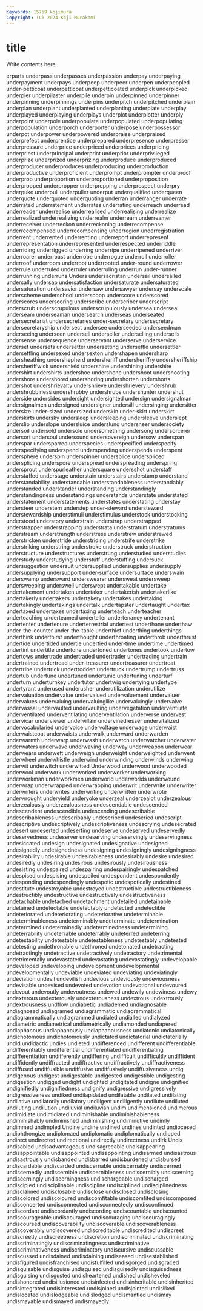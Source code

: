 ```yaml
---
Keywords: 15759 kojimura
Copyright: (C) 2024 Koji Murakami
---
```


# title

Write contents here.



erparts underpass underpasses underpassion
underpay underpaying underpayment underpays underpeep underpeer underpen underpeopled under-petticoat underpetticoat
underpetticoated underpick underpicked underpier underpilaster underpile underpin underpinned underpinner underpinning
underpinnings underpins underpitch underpitched underplain underplan underplant underplanted underplanting underplate
underplay underplayed underplaying underplays underplot underplotter underply underpoint underpole underpopulate
underpopulated underpopulating underpopulation underporch underporter underpose underpossessor underpot underpower underpowered
underpraise underpraised underprefect underprentice underprepared underpresence underpresser underpressure underprice underpriced
underprices underpricing underpriest underprincipal underprint underprior underprivileged underprize underprized underprizing
underproduce underproduced underproducer underproduces underproducing underproduction underproductive underproficient underprompt underprompter
underproof underprop underproportion underproportioned underproposition underpropped underpropper underpropping underprospect underpry
underpuke underpull underpuller underput underqualified underqueen underquote underquoted underquoting underran
underranger underrate underrated underratement underrates underrating underreach underread underreader underrealise
underrealised underrealising underrealize underrealized underrealizing underrealm underream underreamer underreceiver underreckon
underreckoning underrecompense underrecompensed underrecompensing underregion underregistration underrent underrented underrenting underreport
underrepresent underrepresentation underrepresented underrespected underriddle underriding underrigged underring underripe underripened
underriver underroarer underroast underrobe underrogue underroll underroller underroof underroom underroot
underrooted under-round underrower underrule underruled underruler underruling underrun under-runner underrunning
underruns Unders undersacristan undersail undersailed undersally undersap undersatisfaction undersaturate undersaturated
undersaturation undersavior undersaw undersawyer undersay underscale underscheme underschool underscoop underscore
underscored underscores underscoring underscribe underscriber underscript underscrub underscrupulous underscrupulously undersea
underseal underseam underseaman undersearch underseas underseated undersecretariat undersecretaries under-secretary undersecretary
undersecretaryship undersect undersee underseeded underseedman underseeing underseen undersell underseller underselling
undersells undersense undersequence underservant underserve underservice underset undersets undersetter undersetting
undersettle undersettler undersettling undersexed undersexton undershapen undersharp undersheathing undershepherd undersheriff
undersheriffry undersheriffship undersheriffwick undershield undershine undershining undershire undershirt undershirts undershoe
undershone undershoot undershooting undershore undershored undershoring undershorten undershorts undershot undershrievalty
undershrieve undershrievery undershrub undershrubbiness undershrubby undershrubs undershunter undershut underside undersides
undersight undersighted undersign undersignalman undersignalmen undersigned undersigner undersill undersinging undersitter
undersize under-sized undersized underskin under-skirt underskirt underskirts undersky undersleep undersleeping
undersleeve underslept underslip underslope undersluice underslung undersneer undersociety undersoil undersold
undersole undersomething undersong undersorcerer undersort undersoul undersound undersovereign undersow underspan
underspar undersparred underspecies underspecified underspecify underspecifying underspend underspending underspends underspent
undersphere underspin underspinner undersplice underspliced undersplicing underspore underspread underspreading underspring
undersprout underspurleather undersquare undersshot understaff understaffed understage understain understairs understamp
understand understandability understandable understandableness understandably understanded understander understanding understandingly understandingness
understandings understands understate understated understatement understatements understates understating understay understeer
understem understep under-steward understeward understewardship understimuli understimulus understock understocking understood
understory understrain understrap understrapped understrapper understrapping understrata understratum understratums understream
understrength understress understrew understrewed understricken understride understriding understrife understrike understriking
understring understroke understruck understruction understructure understructures understrung understudied understudies understudy
understudying understuff understuffing undersuck undersuggestion undersuit undersupplied undersupplies undersupply undersupplying
undersupport under-surface undersurface underswain underswamp undersward underswearer undersweat undersweep undersweeping
underswell underswept undertakable undertake undertakement undertaken undertaker undertakerish undertakerlike undertakerly
undertakers undertakery undertakes undertaking undertakingly undertakings undertalk undertapster undertaught undertax
undertaxed undertaxes undertaxing underteach underteacher underteaching underteamed underteller undertenancy undertenant
undertenter undertenure underterrestrial undertest underthane underthaw under-the-counter under-the-table underthief underthing
underthings underthink underthirst underthought underthroating underthrob underthrust undertide undertided undertie
undertied under-time undertime undertimed undertint undertitle undertone undertoned undertones undertook
undertow undertows undertrade undertraded undertrader undertrading undertrain undertrained undertread under-treasurer
undertreasurer undertreat undertribe undertrick undertrodden undertruck undertrump undertruss undertub undertune
undertuned undertunic undertuning underturf underturn underturnkey undertutor undertwig undertying undertype
undertyrant underused underusher underutilization underutilize undervaluation undervalue undervalued undervaluement undervaluer
undervalues undervaluing undervaluinglike undervaluingly undervalve undervassal undervaulted undervaulting undervegetation underventilate
underventilated underventilating underventilation underverse undervest undervicar underviewer undervillain undervinedresser undervitalized
undervocabularied undervoice undervoltage underwage underwaist underwaistcoat underwaists underwalk underward underwarden
underwarmth underwarp underwash underwatch underwatcher underwater underwaters underwave underwaving underway
underweapon underwear underwears underweft underweigh underweight underweighted underwent underwheel underwhistle
underwind underwinding underwinds underwing underwit underwitch underwitted Underwood underwood underwooded
underwool underwork underworked underworker underworking underworkman underworkmen underworld underworlds underwound
underwrap underwrapped underwrapping underwrit underwrite underwriter underwriters underwrites underwriting underwritten
underwrote underwrought underyield underyoke underzeal underzealot underzealous underzealously underzealousness undescendable
undescended undescendent undescendible undescending undescribable undescribableness undescribably undescribed undescried undescript
undescriptive undescriptively undescriptiveness undescrying undesecrated undesert undeserted undeserting undeserve undeserved
undeservedly undeservedness undeserver undeserving undeservingly undeservingness undesiccated undesign undesignated undesignative
undesigned undesignedly undesignedness undesigning undesigningly undesigningness undesirability undesirable undesirableness undesirably
undesire undesired undesiredly undesiring undesirous undesirously undesirousness undesisting undespaired undespairing
undespairingly undespatched undespised undespising undespoiled undespondent undespondently undesponding undespondingly undespotic
undespotically undestined undestitute undestroyable undestroyed undestructible undestructibleness undestructibly undestructive undestructively
undestructiveness undetachable undetached undetachment undetailed undetainable undetained undetectable undetectably undetected
undetectible undeteriorated undeteriorating undeteriorative undeterminable undeterminableness undeterminably undeterminate undetermination undetermined
undeterminedly undeterminedness undetermining undeterrability undeterrable undeterrably undeterred undeterring undetestability undetestable
undetestableness undetestably undetested undetesting undethronable undethroned undetonated undetracting undetractingly undetractive
undetractively undetractory undetrimental undetrimentally undevastated undevastating undevastatingly undevelopable undeveloped undeveloping
undevelopment undevelopmental undevelopmentally undeviable undeviated undeviating undeviatingly undeviation undevil undevilish
undevious undeviously undeviousness undevisable undevised undevoted undevotion undevotional undevoured undevout
undevoutly undevoutness undewed undewily undewiness undewy undexterous undexterously undexterousness undextrous
undextrously undextrousness undflow undiabetic undiademed undiagnosable undiagnosed undiagramed undiagrammatic undiagrammatical
undiagrammatically undiagrammed undialed undialled undialyzed undiametric undiametrical undiametrically undiamonded undiapered
undiaphanous undiaphanously undiaphanousness undiatonic undiatonically undichotomous undichotomously undictated undictatorial undictatorially
undid undidactic undies undieted undifferenced undifferent undifferentiable undifferentiably undifferential undifferentiated
undifferentiating undifferentiation undifferently undiffering undifficult undifficultly undiffident undiffidently undiffracted undiffractive
undiffractively undiffractiveness undiffused undiffusible undiffusive undiffusively undiffusiveness undig undigenous undigest
undigestable undigested undigestible undigesting undigestion undigged undight undighted undigitated undigne
undignified undignifiedly undignifiedness undignify undigressive undigressively undigressiveness undiked undilapidated undilatable
undilated undilating undilative undilatorily undilatory undiligent undiligently undilute undiluted undiluting
undilution undiluvial undiluvian undim undimensioned undimerous undimidiate undimidiated undiminishable undiminishableness
undiminishably undiminished undiminishing undiminutive undimly undimmed undimpled Undine undine undined
undines undinted undiocesed undiphthongize undiplomaed undiplomatic undiplomatically undipped undirect undirected
undirectional undirectly undirectness undirk Undis undisabled undisadvantageous undisagreeable undisappearing undisappointable
undisappointed undisappointing undisarmed undisastrous undisastrously undisbanded undisbarred undisburdened undisbursed undiscardable
undiscarded undiscernable undiscernably undiscerned undiscernedly undiscernible undiscernibleness undiscernibly undiscerning undiscerningly
undiscerningness undischargeable undischarged undiscipled undisciplinable undiscipline undisciplined undisciplinedness undisclaimed undisclosable
undisclose undisclosed undisclosing undiscolored undiscoloured undiscomfitable undiscomfited undiscomposed undisconcerted undisconnected
undisconnectedly undiscontinued undiscordant undiscordantly undiscording undiscountable undiscounted undiscourageable undiscouraged undiscouraging
undiscouragingly undiscoursed undiscoverability undiscoverable undiscoverableness undiscoverably undiscovered undiscreditable undiscredited undiscreet
undiscreetly undiscreetness undiscretion undiscriminated undiscriminating undiscriminatingly undiscriminatingness undiscriminative undiscriminativeness undiscriminatory
undiscursive undiscussable undiscussed undisdained undisdaining undiseased undisestablished undisfigured undisfranchised undisfulfilled
undisgorged undisgraced undisguisable undisguise undisguised undisguisedly undisguisedness undisguising undisgusted undisheartened
undished undisheveled undishonored undisillusioned undisinfected undisinheritable undisinherited undisintegrated undisinterested undisjoined
undisjointed undisliked undislocated undislodgeable undislodged undismantled undismay undismayable undismayed undismayedly
